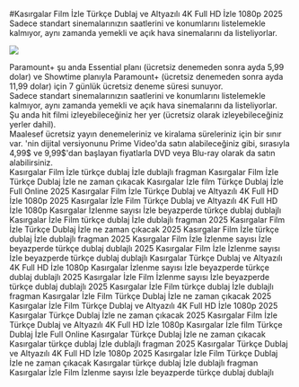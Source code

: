 #Kasırgalar Film İzle Türkçe Dublaj ve Altyazılı 4K Full HD İzle 1080p 2025  
Sadece standart sinemalarınızın saatlerini ve konumlarını listelemekle kalmıyor, aynı zamanda yemekli ve açık hava sinemalarını da listeliyorlar.  
  
[![](https://i.imgur.com/qSNzIqt.png)](https://movie.rssnews.media/pGvcBqoo.php)  
  
Paramount+ şu anda Essential planı (ücretsiz denemeden sonra ayda 5,99 dolar) ve Showtime planıyla Paramount+ (ücretsiz denemeden sonra ayda 11,99 dolar) için 7 günlük ücretsiz deneme süresi sunuyor.  
Sadece standart sinemalarınızın saatlerini ve konumlarını listelemekle kalmıyor, aynı zamanda yemekli ve açık hava sinemalarını da listeliyorlar.  
Şu anda hit filmi izleyebileceğiniz her yer (ücretsiz olarak izleyebileceğiniz yerler dahil).  
Maalesef ücretsiz yayın denemeleriniz ve kiralama süreleriniz için bir sınır var. 'nin dijital versiyonunu Prime Video'da satın alabileceğiniz gibi, sırasıyla 4,99$ ve 9,99$'dan başlayan fiyatlarla DVD veya Blu-ray olarak da satın alabilirsiniz.  
Kasırgalar Film İzle türkçe dublaj İzle dublajlı fragman
Kasırgalar Film İzle Türkçe Dublaj İzle ne zaman çıkacak
Kasırgalar İzle film Türkçe Dublaj İzle Full Online 2025
Kasırgalar Film İzle Türkçe Dublaj ve Altyazılı 4K Full HD İzle 1080p 2025
Kasırgalar İzle Film Türkçe Dublaj ve Altyazılı 4K Full HD İzle 1080p
Kasırgalar İzlenme sayısı İzle beyazperde türkçe dublaj dublajlı
Kasırgalar İzle Film türkçe dublaj İzle dublajlı fragman 2025
Kasırgalar Film İzle Türkçe Dublaj İzle ne zaman çıkacak 2025
Kasırgalar Film İzle türkçe dublaj İzle dublajlı fragman 2025
Kasırgalar Film İzle İzlenme sayısı İzle beyazperde türkçe dublaj dublajlı 2025
Kasırgalar Film İzle İzlenme sayısı İzle beyazperde türkçe dublaj dublajlı
Kasırgalar Türkçe Dublaj ve Altyazılı 4K Full HD İzle 1080p
Kasırgalar İzlenme sayısı İzle beyazperde türkçe dublaj dublajlı 2025
Kasırgalar İzle Film İzlenme sayısı İzle beyazperde türkçe dublaj dublajlı 2025
Kasırgalar İzle Film türkçe dublaj İzle dublajlı fragman
Kasırgalar İzle Film Türkçe Dublaj İzle ne zaman çıkacak 2025
Kasırgalar İzle Film Türkçe Dublaj ve Altyazılı 4K Full HD İzle 1080p 2025
Kasırgalar Türkçe Dublaj İzle ne zaman çıkacak 2025
Kasırgalar Film İzle Türkçe Dublaj ve Altyazılı 4K Full HD İzle 1080p
Kasırgalar İzle film Türkçe Dublaj İzle Full Online
Kasırgalar Türkçe Dublaj İzle ne zaman çıkacak
Kasırgalar türkçe dublaj İzle dublajlı fragman 2025
Kasırgalar Türkçe Dublaj ve Altyazılı 4K Full HD İzle 1080p 2025
Kasırgalar İzle Film Türkçe Dublaj İzle ne zaman çıkacak
Kasırgalar türkçe dublaj İzle dublajlı fragman
Kasırgalar İzle Film İzlenme sayısı İzle beyazperde türkçe dublaj dublajlı